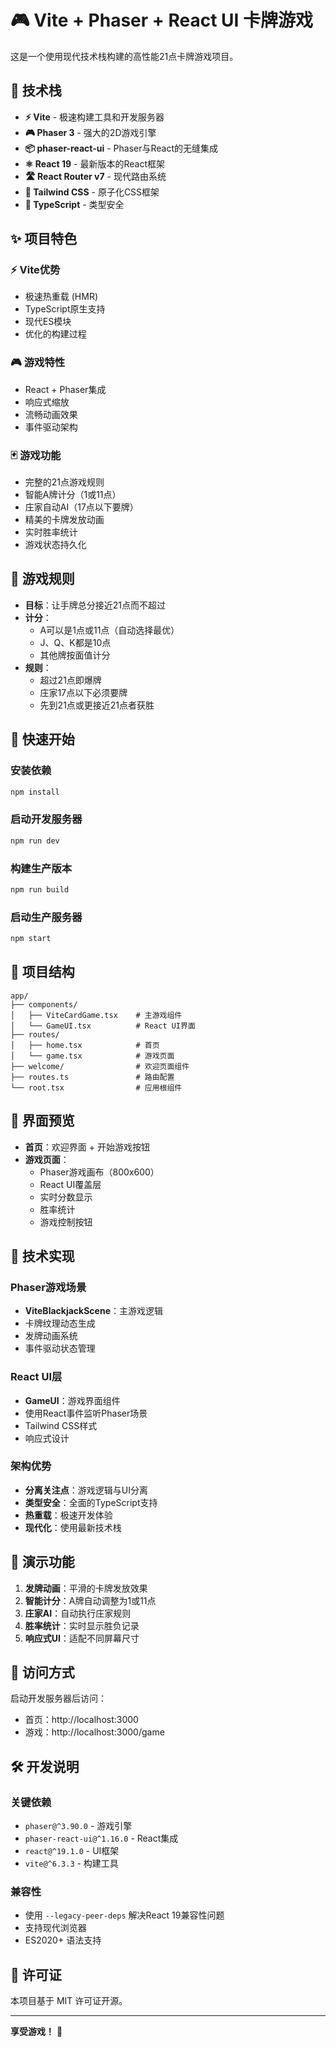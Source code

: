 # 🎮 Vite + Phaser + React UI 卡牌游戏

这是一个使用现代技术栈构建的高性能21点卡牌游戏项目。

## 🚀 技术栈

- **⚡ Vite** - 极速构建工具和开发服务器
- **🎮 Phaser 3** - 强大的2D游戏引擎
- **📦 phaser-react-ui** - Phaser与React的无缝集成
- **⚛️ React 19** - 最新版本的React框架
- **🛣️ React Router v7** - 现代路由系统
- **🎨 Tailwind CSS** - 原子化CSS框架
- **📘 TypeScript** - 类型安全

## ✨ 项目特色

### ⚡ Vite优势
- 极速热重载 (HMR)
- TypeScript原生支持
- 现代ES模块
- 优化的构建过程

### 🎮 游戏特性
- React + Phaser集成
- 响应式缩放
- 流畅动画效果
- 事件驱动架构

### 🃏 游戏功能
- 完整的21点游戏规则
- 智能A牌计分（1或11点）
- 庄家自动AI（17点以下要牌）
- 精美的卡牌发放动画
- 实时胜率统计
- 游戏状态持久化

## 🎯 游戏规则

- **目标**：让手牌总分接近21点而不超过
- **计分**：
  - A可以是1点或11点（自动选择最优）
  - J、Q、K都是10点
  - 其他牌按面值计分
- **规则**：
  - 超过21点即爆牌
  - 庄家17点以下必须要牌
  - 先到21点或更接近21点者获胜

## 🚀 快速开始

### 安装依赖
```bash
npm install
```

### 启动开发服务器
```bash
npm run dev
```

### 构建生产版本
```bash
npm run build
```

### 启动生产服务器
```bash
npm start
```

## 📁 项目结构

```
app/
├── components/
│   ├── ViteCardGame.tsx    # 主游戏组件
│   └── GameUI.tsx          # React UI界面
├── routes/
│   ├── home.tsx            # 首页
│   └── game.tsx            # 游戏页面
├── welcome/                # 欢迎页面组件
├── routes.ts               # 路由配置
└── root.tsx                # 应用根组件
```

## 🎨 界面预览

- **首页**：欢迎界面 + 开始游戏按钮
- **游戏页面**：
  - Phaser游戏画布（800x600）
  - React UI覆盖层
  - 实时分数显示
  - 胜率统计
  - 游戏控制按钮

## 🔧 技术实现

### Phaser游戏场景
- **ViteBlackjackScene**：主游戏逻辑
- 卡牌纹理动态生成
- 发牌动画系统
- 事件驱动状态管理

### React UI层
- **GameUI**：游戏界面组件
- 使用React事件监听Phaser场景
- Tailwind CSS样式
- 响应式设计

### 架构优势
- **分离关注点**：游戏逻辑与UI分离
- **类型安全**：全面的TypeScript支持
- **热重载**：极速开发体验
- **现代化**：使用最新技术栈

## 🎪 演示功能

1. **发牌动画**：平滑的卡牌发放效果
2. **智能计分**：A牌自动调整为1或11点
3. **庄家AI**：自动执行庄家规则
4. **胜率统计**：实时显示胜负记录
5. **响应式UI**：适配不同屏幕尺寸

## 📱 访问方式

启动开发服务器后访问：
- 首页：http://localhost:3000
- 游戏：http://localhost:3000/game

## 🛠️ 开发说明

### 关键依赖
- `phaser@^3.90.0` - 游戏引擎
- `phaser-react-ui@^1.16.0` - React集成
- `react@^19.1.0` - UI框架
- `vite@^6.3.3` - 构建工具

### 兼容性
- 使用 `--legacy-peer-deps` 解决React 19兼容性问题
- 支持现代浏览器
- ES2020+ 语法支持

## 📝 许可证

本项目基于 MIT 许可证开源。

---

**享受游戏！** 🎉

